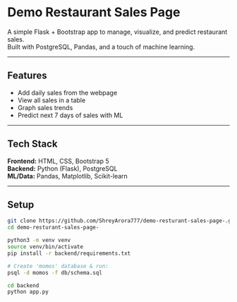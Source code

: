 # Demo Restaurant Sales Page

A simple Flask + Bootstrap app to manage, visualize, and predict restaurant sales.  
Built with PostgreSQL, Pandas, and a touch of machine learning.

---

## Features
- Add daily sales from the webpage  
- View all sales in a table  
- Graph sales trends  
- Predict next 7 days of sales with ML  

---

## Tech Stack
**Frontend:** HTML, CSS, Bootstrap 5  
**Backend:** Python (Flask), PostgreSQL  
**ML/Data:** Pandas, Matplotlib, Scikit-learn  

---

## Setup
```bash
git clone https://github.com/ShreyArora777/demo-resturant-sales-page-.git
cd demo-resturant-sales-page-

python3 -m venv venv
source venv/bin/activate
pip install -r backend/requirements.txt

# Create 'momos' database & run:
psql -d momos -f db/schema.sql

cd backend
python app.py
